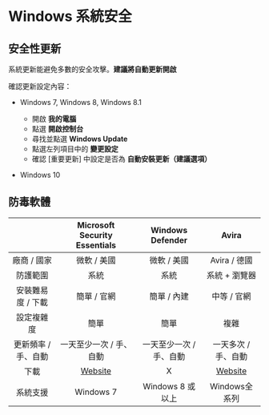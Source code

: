 # Windows 系統安全

## 安全性更新

系統更新能避免多數的安全攻擊。**建議將自動更新開啟**

確認更新設定內容：

- Windows 7, Windows 8, Windows 8.1

    - 開啟 **我的電腦**
    - 點選 **開啟控制台**
    - 尋找並點選 **Windows Update**
    - 點選左列項目中的 **變更設定**
    - 確認 [重要更新] 中設定是否為 **自動安裝更新（建議選項）**

- Windows 10

## 防毒軟體

||Microsoft Security Essentials|Windows Defender|Avira|
|:-----:|:-----:|:-----:|:-----:|
|廠商 / 國家|微軟 / 美國|微軟 / 美國|Avira / 德國|
|防護範圍|系統|系統|系統 + 瀏覽器|
|安裝難易度 / 下載|簡單 / 官網|簡單 / 內建|中等 / 官網 |
|設定複雜度|簡單|簡單|複雜|
|更新頻率 / 手、自動|一天至少一次 / 手、自動|一天至少一次 / 手、自動|一天多次 / 手、自動|
|下載|[Website](https://www.microsoft.com/en-us/download/details.aspx?id=5201)|X|[Website](https://www.avira.com/)|
|系統支援|Windows 7|Windows 8 或以上|Windows全系列|
